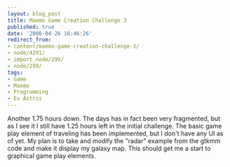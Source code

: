 ```yaml
---
layout: blog_post
title: Maemo Game Creation Challenge 3
published: true
date: '2008-04-26 16:46:26'
redirect_from:
- content/maemo-game-creation-challenge-3/
- node/4291/
- import_node/299/
- node/299/
tags:
- Game
- Maemo
- Programming
- Ex Astris
---
```


Another 1.75 hours down. The days has in fact been very fragmented, but as I see it I still have 1.25 hours left in the initial challenge. The basic game play element of traveling has been implemented, but I don't have any UI as of yet. My plan is to take and modify the "radar" example from the gtkmm code and make it display my galaxy map. This should get me a start to graphical game play elements.
